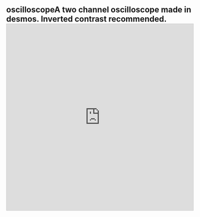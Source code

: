 ## oscilloscope<!-- META A two channel oscilloscope made in desmos. META -->A two channel oscilloscope made in desmos. Inverted contrast recommended.<iframe src="https://www.desmos.com/calculator/vfdbswn2wc?embed" width="500" height="500" style="border: 1px solid #ccc" frameborder=0></iframe>
<!-- LAST EDITED Wed Nov  8 14:23:42 2023 LAST EDITED-->